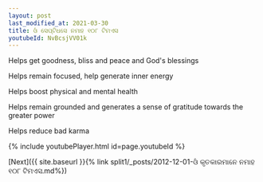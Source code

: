 ```yaml
---
layout: post
last_modified_at: 2021-03-30
title: ଓଁ ସେପ୍ଟିଧସେ ନମାହ ୧୦୮ ଟିମଏସ
youtubeId: NvBcsjVV01k
---
```

 
 
Helps get goodness, bliss and peace and God's blessings
 
Helps remain focused, help generate inner energy 
 
Helps boost physical and mental health 
 
Helps remain grounded and generates a sense of gratitude towards the greater power 
 
Helps reduce bad karma
 
 
 
 


{% include youtubePlayer.html id=page.youtubeId %}
 
[Next]({{ site.baseurl }}{% link  split1/_posts/2012-12-01-ଓଁ କୃତକାରମାନେ ନମାହ ୧୦୮ ଟିମଏସ.md%})
 

